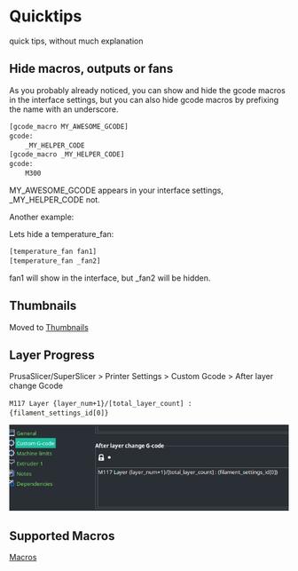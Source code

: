 # Quicktips
quick tips, without much explanation


## Hide macros, outputs or fans
As you probably already noticed, you can show and hide the gcode macros in the interface settings,
but you can also hide gcode macros by prefixing the name with an underscore.

```py
[gcode_macro MY_AWESOME_GCODE]
gcode:
    _MY_HELPER_CODE
[gcode_macro _MY_HELPER_CODE]
gcode:
    M300
```

MY_AWESOME_GCODE appears in your interface settings, _MY_HELPER_CODE not.

Another example:

Lets hide a temperature_fan:

```py
[temperature_fan fan1]
[temperature_fan _fan2]
```

fan1 will show in the interface, but _fan2 will be hidden.


## Thumbnails

Moved to [Thumbnails](Thumbnails.md)


## Layer Progress
PrusaSlicer/SuperSlicer > Printer Settings > Custom Gcode > After layer change Gcode

`M117 Layer {layer_num+1}/[total_layer_count] : {filament_settings_id[0]}`

![Layer_progress](img/quicktips/PS_SS_Layer_progress.png)

## Supported Macros
[Macros](macros.md)
